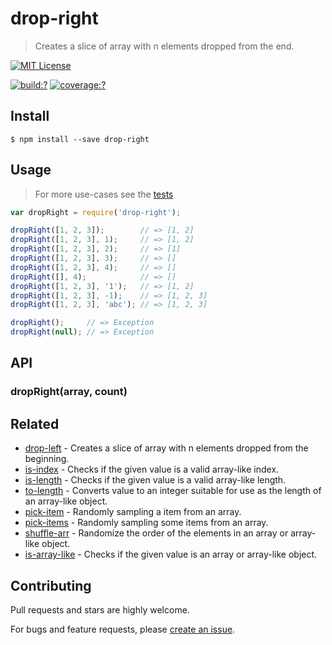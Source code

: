 # drop-right

> Creates a slice of array with n elements dropped from the end.

[![MIT License](https://img.shields.io/badge/license-MIT_License-green.svg?style=flat-square)](https://github.com/bubkoo/drop-right/blob/master/LICENSE)

[![build:?](https://img.shields.io/travis/bubkoo/drop-right/master.svg?style=flat-square)](https://travis-ci.org/bubkoo/drop-right)
[![coverage:?](https://img.shields.io/coveralls/bubkoo/drop-right/master.svg?style=flat-square)](https://coveralls.io/github/bubkoo/drop-right)



## Install

```
$ npm install --save drop-right 
```



## Usage

> For more use-cases see the [tests](https://github.com/bubkoo/drop-right/blob/master/test/spec/index.js)

```js
var dropRight = require('drop-right');

dropRight([1, 2, 3]);        // => [1, 2]
dropRight([1, 2, 3], 1);     // => [1, 2]
dropRight([1, 2, 3], 2);     // => [1]
dropRight([1, 2, 3], 3);     // => []
dropRight([1, 2, 3], 4);     // => []
dropRight([], 4);            // => []
dropRight([1, 2, 3], '1');   // => [1, 2]
dropRight([1, 2, 3], -1);    // => [1, 2, 3]
dropRight([1, 2, 3], 'abc'); // => [1, 2, 3]

dropRight();     // => Exception
dropRight(null); // => Exception
```



## API

### dropRight(array, count)



## Related

- [drop-left](https://github.com/bubkoo/drop-left) - Creates a slice of array with n elements dropped from the beginning.
- [is-index](https://github.com/bubkoo/is-index) - Checks if the given value is a valid array-like index.
- [is-length](https://github.com/bubkoo/is-length) - Checks if the given value is a valid array-like length.
- [to-length](https://github.com/bubkoo/to-length) - Converts value to an integer suitable for use as the length of an array-like object.
- [pick-item](https://github.com/bubkoo/pick-item) - Randomly sampling a item from an array.
- [pick-items](https://github.com/bubkoo/pick-items) - Randomly sampling some items from an array. 
- [shuffle-arr](https://github.com/bubkoo/shuffle-arr) - Randomize the order of the elements in an array or array-like object. 
- [is-array-like](https://github.com/bubkoo/is-array-like) - Checks if the given value is an array or array-like object.




## Contributing

Pull requests and stars are highly welcome.

For bugs and feature requests, please [create an issue](https://github.com/bubkoo/drop-right/issues/new).
